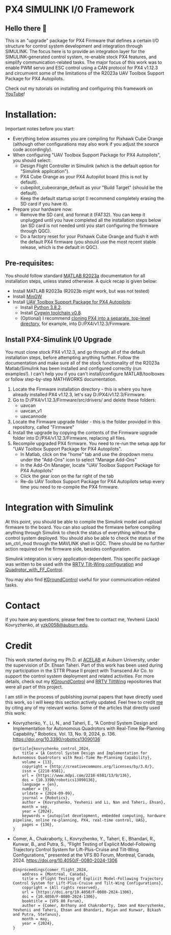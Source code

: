 # PX4 SIMULINK I/0 Framework

## Hello there 👋

This is an "upgrade" package for PX4 Firmware that defines a certain I/O structure for control system development and integration through SIMULINK.
The focus here is to provide an integration layer for the SIMULINK-generated control system, re-enable stock PX4 features, and simplify communication-related
tasks. The major focus of this work was to enable PWM servo and ESC control using a CAN protocol for PX4 v1.12.3 and circumvent some of the limitations of the
R2023a UAV Toolbox Support Package for PX4 Autopilots.

Check out my tutorials on installing and configuring this framework on [YouTube](https://www.youtube.com/playlist?list=PLgxIoIw6ONumELvafBonHBceTzPIK5T5j)!

# Installation: 
Important notes before you start:
* Everything below assumes you are compiling for Pixhawk Cube Orange (although other configurations may also work if you adjust the source code accordingly).
* When configuring "UAV Toolbox Support Package for PX4 Autopilots", you should select:  
  * Design Flight Controller in Simulink (which is the default option for "Simulink application").
  * PX4 Cube Orange as your PX4 Autopilot board (this is not by default).
  * cubepilot_cubeorange_default as your "Build Target" (should be the default).
  * Keep the default startup script (I recommend completely erasing the SD card if you have it).
* Prepare your hardware now:
  * Remove the SD card, and format it (FAT32). You can keep it unplugged until you have completed all the installation steps below (an SD card is not needed until you start configuring the firmware through QGC).
  * Do a factory reset for your Pixhawk Cube Orange and flush it with the default PX4 firmware (you should use the most recent stable release, which is the default in QGC).


## Pre-requisites:
You should follow standard [MATLAB R2023a](https://www.mathworks.com/help/releases/R2023a/supportpkg/px4/setup-and-configuration_buiyb9j-1.html) 
documentation for all installation steps, unless stated otherwise. A quick recap is given below:
* Install MATLAB R2023a (R2023b might work, but was not tested)
* Install [MinGW](https://www.mathworks.com/support/requirements/supported-compilers.html)
* Install [UAV Toolbox Support Package for PX4 Autopilots](https://www.mathworks.com/help/releases/R2023a/supportpkg/px4/ug/install-support-for-px4.html):
  * Install [Python 3.8.2](https://www.mathworks.com/help/releases/R2023a/supportpkg/px4/ug/install-python-windows.html).
  * Install [Cygwin toolchain v0.8](https://www.mathworks.com/help/releases/R2023a/supportpkg/px4/ug/setup-cygwin-toolchain.html).
  * (Optional) I recommend [cloning PX4 into a separate, top-level directory](https://www.mathworks.com/help/releases/R2023a/supportpkg/px4/ug/setting-px4-toolchain-windows.html), for example, into D:/PX4/v1.12.3/Firmware.

## Install PX4-Simulink I/0 Upgrade
You must clone stock PX4 v1.12.3, and go through all of the default installation steps, before attempting anything further. 
Follow the documentation and make sure all of the stock functionality of the R2023a Matlab/Simulink has been installed and configured correctly (run examples!). 
I can't help you if you can't install/configure MATLAB/toolboxes or follow step-by-step MATHWORKS documentation. 

1. Locate the Firmware installation directory - this is where you have already installed PX4 v1.12.3, let's say D:/PX4/v1.12.3/Firmware.
2. Go to D:/PX4/v1.12.3/Firmware/src/drivers/ and delete these folders:
    * uavcan
    * uavcan_v1
    * uavcannode   
3. Locate the Firmware upgrade folder - this is the folder provided in this repository, called "Firmware"   
4. Install the upgrade by copying the contents of the Firmware upgrade folder into D:/PX4/v1.12.3/Firmware, replacing all files.
5. Recompile upgraded PX4 firmware. You need to re-run the setup app for "UAV Toolbox Support Package for PX4 Autopilots".
    * In Matlab, click on the "home" tab and use the dropdown menu under the "Add-Ons" icon to select "Manage Add-Ons"
    * In the Add-On Manager, locate "UAV Toolbox Support Package for PX4 Autopilots"
    * Click the gear icon on the far right of the tab
    * Re-do UAV Toolbox Support Package for PX4 Autopilots setup every time you need to re-compile the PX4 firmware.

# Integration with Simulink
At this point, you should be able to compile the Simulink model and upload firmware to the board. You can also upload the firmware before compiling anything 
through Simulink to check the status of everything without the control system deployed. You should also be able to check the status of the sm_ctrl_mod through 
the MAVLINK shell in QGC. There should be no further action required on the firmware side, besides configuration.

Simulink integration is very application-dependent. This specific package was written to be used with the [RRTV Tilt-Wing configuration](https://github.com/YevheniiKovryzhenko/RRTV_TiltWing.git) 
and [Quadrotor_with_FF_Control](https://github.com/YevheniiKovryzhenko/Quadrotor_with_FF_Control.git).

You may also find [KGroundControl](https://github.com/YevheniiKovryzhenko/KGroundControl.git) useful for your communication-related tasks. 

# Contact
If you have any questions, please feel free to contact me, Yevhenii (Jack) Kovryzhenko, at yzk0058@auburn.edu.

# Credit
This work started during my Ph.D. at [ACELAB](https://etaheri0.wixsite.com/acelabauburnuni) at Auburn University, under the supervision of Dr. Ehsan Taheri.
Part of this work has been used during my participation in the STTR Phase II project with Transcend Air Co. to support the control system deployment and related activities.
For more details, check out my [KGroundControl](https://github.com/YevheniiKovryzhenko/KGroundControl.git) and [RRTV TiltWing](https://github.com/YevheniiKovryzhenko/RRTV_TiltWing.git) repositories that
were all part of this project. 

I am still in the process of publishing journal papers that have directly used this work, so I will keep this section actively updated. Feel free to credit [me](https://scholar.google.com/citations?user=P812qiUAAAAJ&hl=en) by citing any of my relevant works.
Some of the articles that directly used this work:
* Kovryzhenko, Y., Li, N., and Taheri, E., “A Control System Design and Implementation for Autonomous Quadrotors with Real-Time Re-Planning Capability,” Robotics, Vol. 13, No. 9, 2024, p. 136. https://doi.org/10.3390/robotics13090136
    ```
  	@article{kovryzhenko_control_2024,
    	title = {A Control System Design and Implementation for Autonomous Quadrotors with Real-Time Re-Planning Capability},
    	volume = {13},
    	copyright = {http://creativecommons.org/licenses/by/3.0/},
    	issn = {2218-6581},
    	url = {https://www.mdpi.com/2218-6581/13/9/136},
    	doi = {10.3390/robotics13090136},
    	language = {en},
    	number = {9},
    	urldate = {2024-09-09},
    	journal = {Robotics},
    	author = {Kovryzhenko, Yevhenii and Li, Nan and Taheri, Ehsan},
    	month = sep,
    	year = {2024},
    	keywords = {autopilot development, embedded computing, hardware pipeline, online re-planning, PX4, real-time control, UAS},
    	pages = {136},
    }
  	```
* Comer, A., Chakraborty, I., Kovryzhenko, Y., Taheri, E., Bhandari, R., Kunwar, B., and Putra, S., “Flight Testing of Explicit Model-Following Trajectory Control System for Lift-Plus-Cruise and Tilt-Wing Configurations,” presented at the VFS 80 Forum, Montreal, Canada, 2024. https://doi.org/10.4050/F-0080-2024-1306
    ```
  	@inproceedings{comer_flight_2024,
    	address = {Montreal, Canada},
    	title = {Flight Testing of Explicit Model-Following Trajectory Control System for Lift-Plus-Cruise and Tilt-Wing Configurations},
    	copyright = {All rights reserved},
    	url = {https://doi.org/10.4050/F-0080-2024-1306},
    	doi = {10.4050/F-0080-2024-1306},
    	booktitle = {VFS 80 Forum},
    	author = {Comer, Anthony and Chakraborty, Imon and Kovryzhenko, Yevhenii and Taheri, Ehsan and Bhandari, Rajan and Kunwar, Bikash and Putra, Stefanus},
    	month = may,
    	year = {2024},
    }
  	```
